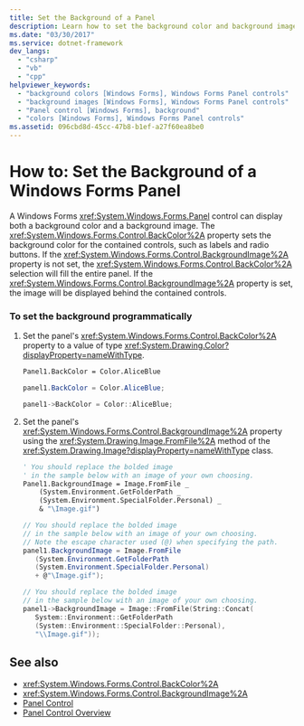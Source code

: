 ```yaml
---
title: Set the Background of a Panel
description: Learn how to set the background color and background image of a Windows Forms panel using the Designer.
ms.date: "03/30/2017"
ms.service: dotnet-framework
dev_langs: 
  - "csharp"
  - "vb"
  - "cpp"
helpviewer_keywords: 
  - "background colors [Windows Forms], Windows Forms Panel controls"
  - "background images [Windows Forms], Windows Forms Panel controls"
  - "Panel control [Windows Forms], background"
  - "colors [Windows Forms], Windows Forms Panel controls"
ms.assetid: 096cbd8d-45cc-47b8-b1ef-a27f60ea8be0
---
```

# How to: Set the Background of a Windows Forms Panel

A Windows Forms <xref:System.Windows.Forms.Panel> control can display both a background color and a background image. The <xref:System.Windows.Forms.Control.BackColor%2A> property sets the background color for the contained controls, such as labels and radio buttons. If the <xref:System.Windows.Forms.Control.BackgroundImage%2A> property is not set, the <xref:System.Windows.Forms.Control.BackColor%2A> selection will fill the entire panel. If the <xref:System.Windows.Forms.Control.BackgroundImage%2A> property is set, the image will be displayed behind the contained controls.

### To set the background programmatically

1. Set the panel's <xref:System.Windows.Forms.Control.BackColor%2A> property to a value of type <xref:System.Drawing.Color?displayProperty=nameWithType>.

    ```vb
    Panel1.BackColor = Color.AliceBlue
    ```

    ```csharp
    panel1.BackColor = Color.AliceBlue;
    ```

    ```cpp
    panel1->BackColor = Color::AliceBlue;
    ```

2. Set the panel's <xref:System.Windows.Forms.Control.BackgroundImage%2A> property using the <xref:System.Drawing.Image.FromFile%2A> method of the <xref:System.Drawing.Image?displayProperty=nameWithType> class.

    ```vb
    ' You should replace the bolded image
    ' in the sample below with an image of your own choosing.
    Panel1.BackgroundImage = Image.FromFile _
        (System.Environment.GetFolderPath _
        (System.Environment.SpecialFolder.Personal) _
        & "\Image.gif")
    ```

    ```csharp
    // You should replace the bolded image
    // in the sample below with an image of your own choosing.
    // Note the escape character used (@) when specifying the path.
    panel1.BackgroundImage = Image.FromFile
       (System.Environment.GetFolderPath
       (System.Environment.SpecialFolder.Personal)
       + @"\Image.gif");
    ```

    ```cpp
    // You should replace the bolded image
    // in the sample below with an image of your own choosing.
    panel1->BackgroundImage = Image::FromFile(String::Concat(
       System::Environment::GetFolderPath
       (System::Environment::SpecialFolder::Personal),
       "\\Image.gif"));
    ```

## See also

- <xref:System.Windows.Forms.Control.BackColor%2A>
- <xref:System.Windows.Forms.Control.BackgroundImage%2A>
- [Panel Control](panel-control-windows-forms.md)
- [Panel Control Overview](panel-control-overview-windows-forms.md)
